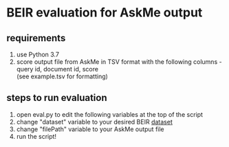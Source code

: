 
# BEIR evaluation for AskMe output

## requirements

1. use Python 3.7
2. score output file from AskMe in TSV format with the following columns - query id, document id, score  
(see example.tsv for formatting)

## steps to run evaluation

1. open eval.py to edit the following variables at the top of the script
2. change "dataset" variable to your desired BEIR [dataset](https://github.com/UKPLab/beir#beers-available-datasets)
3. change "filePath" variable to your AskMe output file
4. run the script!
